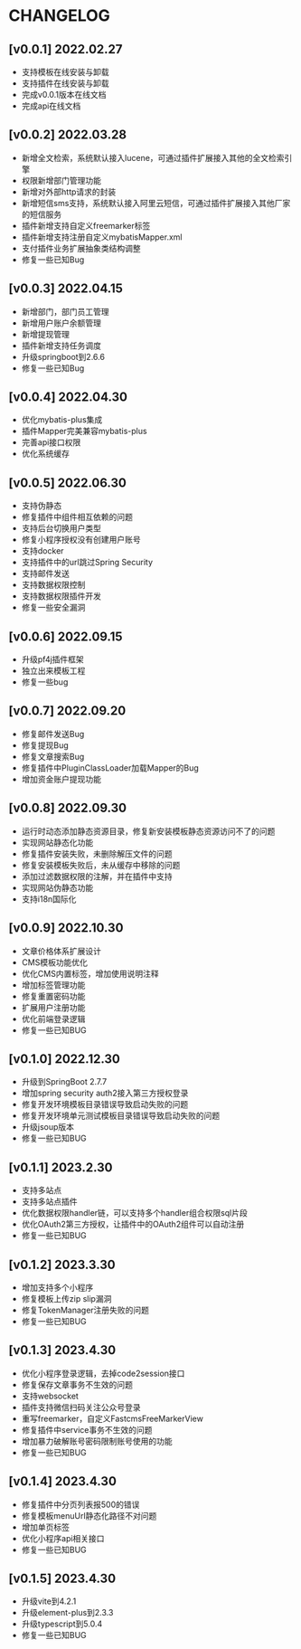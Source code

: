 # CHANGELOG

## [v0.0.1] 2022.02.27

- 支持模板在线安装与卸载
- 支持插件在线安装与卸载
- 完成v0.0.1版本在线文档
- 完成api在线文档

## [v0.0.2] 2022.03.28

- 新增全文检索，系统默认接入lucene，可通过插件扩展接入其他的全文检索引擎
- 权限新增部门管理功能
- 新增对外部http请求的封装
- 新增短信sms支持，系统默认接入阿里云短信，可通过插件扩展接入其他厂家的短信服务
- 插件新增支持自定义freemarker标签
- 插件新增支持注册自定义mybatisMapper.xml
- 支付插件业务扩展抽象类结构调整
- 修复一些已知Bug

## [v0.0.3] 2022.04.15

- 新增部门，部门员工管理
- 新增用户账户余额管理
- 新增提现管理
- 插件新增支持任务调度
- 升级springboot到2.6.6
- 修复一些已知Bug

## [v0.0.4] 2022.04.30
- 优化mybatis-plus集成
- 插件Mapper完美兼容mybatis-plus
- 完善api接口权限
- 优化系统缓存

## [v0.0.5] 2022.06.30
- 支持伪静态
- 修复插件中组件相互依赖的问题
- 支持后台切换用户类型
- 修复小程序授权没有创建用户账号
- 支持docker
- 支持插件中的url跳过Spring Security
- 支持邮件发送
- 支持数据权限控制
- 支持数据权限插件开发
- 修复一些安全漏洞

## [v0.0.6] 2022.09.15
- 升级pf4j插件框架
- 独立出来模板工程
- 修复一些bug

## [v0.0.7] 2022.09.20
- 修复邮件发送Bug
- 修复提现Bug
- 修复文章搜索Bug
- 修复插件中PluginClassLoader加载Mapper的Bug
- 增加资金账户提现功能

## [v0.0.8] 2022.09.30
- 运行时动态添加静态资源目录，修复新安装模板静态资源访问不了的问题
- 实现网站静态化功能
- 修复插件安装失败，未删除解压文件的问题
- 修复安装模板失败后，未从缓存中移除的问题
- 添加过滤数据权限的注解，并在插件中支持
- 实现网站伪静态功能
- 支持i18n国际化

## [v0.0.9] 2022.10.30
- 文章价格体系扩展设计
- CMS模板功能优化
- 优化CMS内置标签，增加使用说明注释
- 增加标签管理功能
- 修复重置密码功能
- 扩展用户注册功能
- 优化前端登录逻辑
- 修复一些已知BUG

## [v0.1.0] 2022.12.30
- 升级到SpringBoot 2.7.7
- 增加spring security auth2接入第三方授权登录
- 修复开发环境模板目录错误导致启动失败的问题
- 修复开发环境单元测试模板目录错误导致启动失败的问题
- 升级jsoup版本
- 修复一些已知BUG

## [v0.1.1] 2023.2.30
- 支持多站点
- 支持多站点插件
- 优化数据权限handler链，可以支持多个handler组合权限sql片段
- 优化OAuth2第三方授权，让插件中的OAuth2组件可以自动注册
- 修复一些已知BUG

## [v0.1.2] 2023.3.30
- 增加支持多个小程序
- 修复模板上传zip slip漏洞
- 修复TokenManager注册失败的问题
- 修复一些已知BUG

## [v0.1.3] 2023.4.30
- 优化小程序登录逻辑，去掉code2session接口
- 修复保存文章事务不生效的问题
- 支持websocket
- 插件支持微信扫码关注公众号登录
- 重写freemarker，自定义FastcmsFreeMarkerView
- 修复插件中service事务不生效的问题
- 增加暴力破解账号密码限制账号使用的功能
- 修复一些已知BUG

## [v0.1.4] 2023.4.30
- 修复插件中分页列表报500的错误
- 修复模板menuUrl静态化路径不对问题
- 增加单页标签
- 优化小程序api相关接口
- 修复一些已知BUG

## [v0.1.5] 2023.4.30
- 升级vite到4.2.1
- 升级element-plus到2.3.3
- 升级typescript到5.0.4
- 修复一些已知BUG